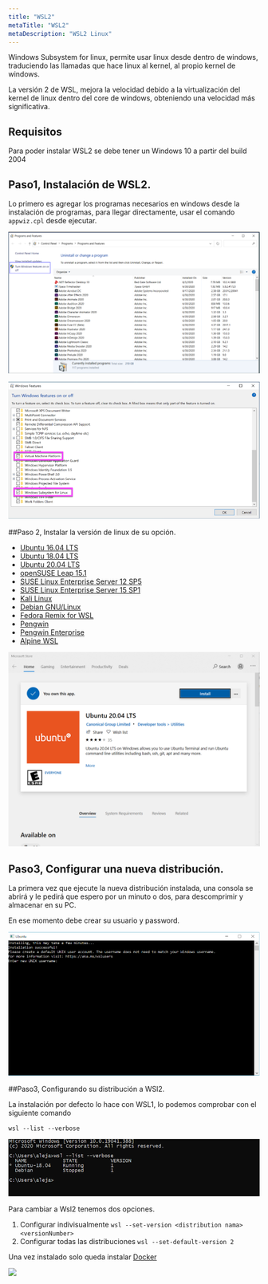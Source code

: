 ```yaml
---
title: "WSL2"
metaTitle: "WSL2"
metaDescription: "WSL2 Linux"
---
```



Windows Subsystem for linux, permite usar linux desde dentro de windows, traduciendo las llamadas que hace linux al kernel, al propio kernel de windows.


La versión 2 de WSL, mejora la velocidad debido a la virtualización del kernel de linux dentro del core de windows, obteniendo una velocidad más significativa.


## Requisitos
Para poder instalar WSL2 se debe tener un Windows 10 a partir del build 2004

## Paso1, Instalación de WSL2.
Lo primero es agregar los programas necesarios en windows desde la instalación de programas, para llegar directamente, usar el comando `appwiz.cpl` desde ejecutar.

![image.png](/.attachments/image-94ded8d2-0a9b-4b7a-8bf0-1ce127a59e0d.png)


![image.png](/.attachments/image-b48414d4-7c21-4345-ae85-5348df4357a9.png)

##Paso 2, Instalar la versión de linux de su opción.

- [Ubuntu 16.04 LTS](https://www.microsoft.com/store/apps/9pjn388hp8c9)
- [Ubuntu 18.04 LTS](https://www.microsoft.com/store/apps/9N9TNGVNDL3Q)
- [Ubuntu 20.04 LTS](https://www.microsoft.com/store/apps/9n6svws3rx71)
- [openSUSE Leap 15.1](https://www.microsoft.com/store/apps/9NJFZK00FGKV)
- [SUSE Linux Enterprise Server 12 SP5](https://www.microsoft.com/store/apps/9MZ3D1TRP8T1)
- [SUSE Linux Enterprise Server 15 SP1](https://www.microsoft.com/store/apps/9PN498VPMF3Z)
- [Kali Linux](https://www.microsoft.com/store/apps/9PKR34TNCV07)
- [Debian GNU/Linux](https://www.microsoft.com/store/apps/9MSVKQC78PK6)
- [Fedora Remix for WSL](https://www.microsoft.com/store/apps/9MSVKQC78PK6)
- [Pengwin](https://www.microsoft.com/store/apps/9NV1GV1PXZ6P)
- [Pengwin Enterprise](https://www.microsoft.com/store/apps/9N8LP0X93VCP)
- [Alpine WSL](https://www.microsoft.com/store/apps/9p804crf0395)


![image.png](/.attachments/image-2f275406-39f1-4328-b44e-844157a5d53b.png)


## Paso3, Configurar una nueva distribución.
La primera vez que ejecute la nueva distribución instalada, una consola se abrirá y le pedirá que espero por un minuto o dos, para descomprimir y almacenar en su PC. 

En ese momento debe crear su usuario y password.


![image.png](/.attachments/image-bc74c13d-2a7d-444a-84da-64ee4a749955.png)

##Paso3, Configurando su distribución a WSl2.

La instalación por defecto lo hace con WSL1, lo podemos comprobar con el siguiente comando

```
wsl --list --verbose
``` 

![image.png](/.attachments/image-85233501-5b29-4eda-9c44-caf6c172aef8.png)


Para cambiar a Wsl2 tenemos dos opciones.

1. Configurar indivisualmente `wsl --set-version <distribution nama> <versionNumber>`
2. Configurar todas las distribuciones `wsl --set-default-version 2`


Una vez instalado solo queda instalar [Docker](https://hub.docker.com/editions/community/docker-ce-desktop-windows/)

<IMG  src="https://hackernoon.com/photos/g6XLgq1iVUY99RSvUwyulTe0TAM2-qnhj3wjh"/>


